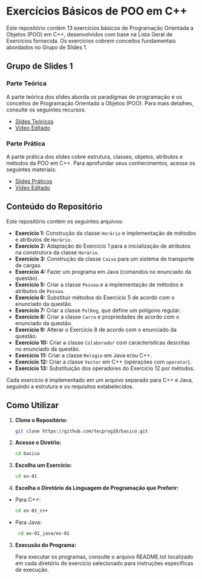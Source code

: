 # Exercícios Básicos de POO em C++

Este repositório contém 13 exercícios básicos de Programação Orientada a Objetos (POO) em C++, desenvolvidos com base na Lista Geral de Exercícios fornecida. Os exercícios cobrem conceitos fundamentais abordados no Grupo de Slides 1.

## Grupo de Slides 1

### Parte Teórica

A parte teórica dos slides aborda os paradigmas de programação e os conceitos de Programação Orientada a Objetos (POO). Para mais detalhes, consulte os seguintes recursos:

- [Slides Teóricos](http://pessoal.dainf.ct.utfpr.edu.br/jeansimao/Fundamentos2/LinguagemC++/Fundamentos1-2-SlidesC++1-A-2018-08-01.pdf)
- [Vídeo Editado](https://pessoal.dainf.ct.utfpr.edu.br/jeansimao/Fundamentos2/LinguagemC++/Fundamentos1-2-SlidesC++1-A.htm)

### Parte Prática

A parte prática dos slides cobre estrutura, classes, objetos, atributos e métodos da POO em C++. Para aprofundar seus conhecimentos, acesse os seguintes materiais:

- [Slides Práticos](https://pessoal.dainf.ct.utfpr.edu.br/jeansimao/Fundamentos2/LinguagemC++/Fundamentos1-2-SlidesC++1-B-2018-08-01.pdf)
- [Vídeo Editado](https://pessoal.dainf.ct.utfpr.edu.br/jeansimao/Fundamentos2/LinguagemC++/Fundamentos1-2-SlidesC++1-B.htm)

## Conteúdo do Repositório

Este repositório contém os seguintes arquivos:

- **Exercício 1:** Construção da classe `Horário` e implementação de métodos e atributos de `Horário`.
- **Exercício 2:** Adaptação do Exercício 1 para a inicialização de atributos na construtora da classe `Horário`.
- **Exercício 3:** Construção da classe `Caixa` para um sistema de transporte de cargas.
- **Exercício 4:** Fazer um programa em Java (comandos no enunciado da questão).
- **Exercício 5:** Criar a classe `Pessoa` e a implementação de métodos e atributos de `Pessoa`.
- **Exercício 6:** Substituir métodos do Exercício 5 de acordo com o enunciado da questão.
- **Exercício 7:** Criar a classe `PolReg`, que define um polígono regular.
- **Exercício 8:** Criar a classe `Carro` e propriedades de acordo com o enunciado da questão.
- **Exercício 9:** Alterar o Exercício 8 de acordo com o enunciado da questão.
- **Exercício 10:** Criar a classe `Colaborador` com características descritas no enunciado da questão.
- **Exercício 11:** Criar a classe `Relógio` em Java e/ou C++.
- **Exercício 12:** Criar a classe `Vector` em C++ (operações com `operator`).
- **Exercício 13:** Substituição dos operadores do Exercício 12 por métodos.

Cada exercício é implementado em um arquivo separado para C++ e Java, seguindo a estrutura e os requisitos estabelecidos.

## Como Utilizar

1. **Clone o Repositório:**

   ```bash
   git clone https://github.com/tecprog10/basico.git

2. **Acesse o Diretŕio:**

   ```bash
   cd basico

2. **Escolha um Exercício:**

   ```bash
   cd ex-01

2. **Escolha o Diretório da Linguagem de Programação que Preferir:**

- Para C++:

   ```bash
   cd ex-01_c++

- Para Java:

  ```bash
   cd ex-01_java/ex-01

3. **Execusão do Programa:**

   Para executar os programas, consulte o arquivo README.txt localizado em cada diretório do exercício selecionado para instruções específicas de execução.
